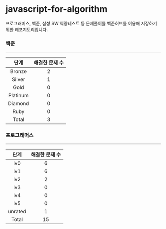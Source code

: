 
# javascript-for-algorithm

프로그래머스, 백준, 삼성 SW 역량테스트 등 문제풀이를 백준허브를 이용해 저장하기 위한 레포지토리입니다.


### 백준

---

|   단계   | 해결한 문제 수 |
| :------: | :------------: |
|  Bronze  |       2        |
|  Silver  |       1        |
|   Gold   |       0          |
| Platinum |       0      |
| Diamond  |       0       |
|   Ruby   |       0          |
|  Total   |       3         |



### 프로그래머스

---

|   단계   | 해결한 문제 수 |
| :------: | :------------:           |
|   lv0    |       6        |
|   lv1    |       6        |
|   lv2    |       2        |
|   lv3    |       0        |
|   lv4    |       0        |
|   lv5    |       0        |
|  unrated |       1    |
|  Total   |       15           |

